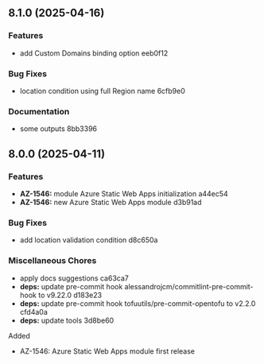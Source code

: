## 8.1.0 (2025-04-16)

### Features

* add Custom Domains binding option eeb0f12

### Bug Fixes

* location condition using full Region name 6cfb9e0

### Documentation

* some outputs 8bb3396

## 8.0.0 (2025-04-11)

### Features

* **AZ-1546:** module Azure Static Web Apps initialization a44ec54
* **AZ-1546:** new Azure Static Web Apps module d3b91ad

### Bug Fixes

* add location validation condition d8c650a

### Miscellaneous Chores

* apply docs suggestions ca63ca7
* **deps:** update pre-commit hook alessandrojcm/commitlint-pre-commit-hook to v9.22.0 d183e23
* **deps:** update pre-commit hook tofuutils/pre-commit-opentofu to v2.2.0 cfd4a0a
* **deps:** update tools 3d8be60

Added
  * AZ-1546: Azure Static Web Apps module first release
